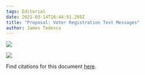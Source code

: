 ```yaml
---
tags: Editorial
date: 2021-03-14T16:44:51.295Z
title: "Proposal: Voter Registration Text Messages"
author: James Tedesco
---
```



![](/assets/images/uploads/uvm-texting-outline-image.png)

![](/assets/images/uploads/registrar-proposal.png)

Find citations for this document [here](https://uvm.vote/registrar-citations).
